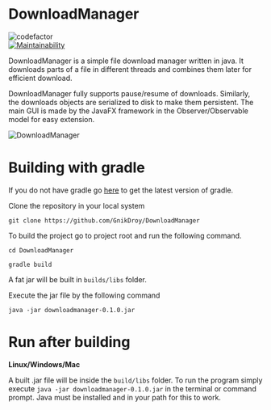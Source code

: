 # DownloadManager

![codefactor](https://www.codefactor.io/repository/github/gnikdroy/downloadmanager/badge)  
[![Maintainability](https://api.codeclimate.com/v1/badges/98e2ca2a1eaedcd7934d/maintainability)](https://codeclimate.com/github/GnikDroy/DownloadManager/maintainability)

DownloadManager is a simple file download manager written in java. 
It downloads parts of a file in different threads and combines them later for efficient download.

DownloadManager fully supports pause/resume of downloads. Similarly, the downloads objects are serialized to disk to make them persistent.
The main GUI is made by the JavaFX framework in the Observer/Observable model for easy extension.


![DownloadManager](https://raw.githubusercontent.com/GnikDroy/DownloadManager/screenshots/screenshots/screenshot.png)


# Building with gradle

If you do not have gradle go [here](https://gradle.org/install/) to get the latest version of gradle.

Clone the repository in your local system

`git clone https://github.com/GnikDroy/DownloadManager`

To build the project go to project root and run the following command.

`cd DownloadManager`

`gradle build`

A fat jar will be built in `builds/libs` folder.

Execute the jar file by the following command

`java -jar downloadmanager-0.1.0.jar`

# Run after building

__Linux/Windows/Mac__

A built .jar file will be inside the `build/libs` folder. 
To run the program simply execute `java -jar downloadmanager-0.1.0.jar` in the terminal or command prompt. 
Java must be installed and in your path for this to work.
